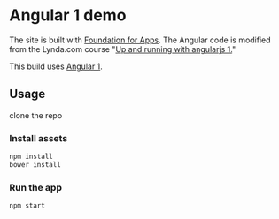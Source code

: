 # Angular 1 demo

The site is built with <a href="http://foundation.zurb.com/apps/docs">Foundation for Apps</a>.  The Angular code is modified from the Lynda.com course "<a href="https://www.lynda.com/AngularJS-tutorials/Up-Running-AngularJS/154414-2.html">Up and running with angularjs 1.</a>"

This build uses [Angular 1](https://angularjs.org).

## Usage

clone the repo

### Install assets

```bash
npm install
bower install
```

### Run the app

```bash
npm start
```





